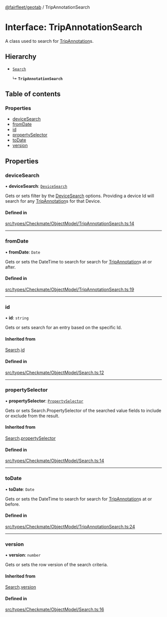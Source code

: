 [@fairfleet/geotab](../README.md) / TripAnnotationSearch

# Interface: TripAnnotationSearch

A class used to search for [TripAnnotation](TripAnnotation.md)s.

## Hierarchy

- [`Search`](Search.md)

  ↳ **`TripAnnotationSearch`**

## Table of contents

### Properties

- [deviceSearch](TripAnnotationSearch.md#devicesearch)
- [fromDate](TripAnnotationSearch.md#fromdate)
- [id](TripAnnotationSearch.md#id)
- [propertySelector](TripAnnotationSearch.md#propertyselector)
- [toDate](TripAnnotationSearch.md#todate)
- [version](TripAnnotationSearch.md#version)

## Properties

### deviceSearch

• **deviceSearch**: [`DeviceSearch`](DeviceSearch.md)

Gets or sets filter by the [DeviceSearch](DeviceSearch.md) options. Providing a device Id will
 search for any [TripAnnotation](TripAnnotation.md)s for that Device.

#### Defined in

[src/types/Checkmate/ObjectModel/TripAnnotationSearch.ts:14](https://github.com/fairfleet/geotab/blob/d57d931/src/types/Checkmate/ObjectModel/TripAnnotationSearch.ts#L14)

___

### fromDate

• **fromDate**: `Date`

Gets or sets the DateTime to search for search for [TripAnnotation](TripAnnotation.md)s at or
 after.

#### Defined in

[src/types/Checkmate/ObjectModel/TripAnnotationSearch.ts:19](https://github.com/fairfleet/geotab/blob/d57d931/src/types/Checkmate/ObjectModel/TripAnnotationSearch.ts#L19)

___

### id

• **id**: `string`

Gets or sets search for an entry based on the specific Id.

#### Inherited from

[Search](Search.md).[id](Search.md#id)

#### Defined in

[src/types/Checkmate/ObjectModel/Search.ts:12](https://github.com/fairfleet/geotab/blob/d57d931/src/types/Checkmate/ObjectModel/Search.ts#L12)

___

### propertySelector

• **propertySelector**: [`PropertySelector`](PropertySelector.md)

Gets or sets Search.PropertySelector of the searched value fields to include or exclude from the result.

#### Inherited from

[Search](Search.md).[propertySelector](Search.md#propertyselector)

#### Defined in

[src/types/Checkmate/ObjectModel/Search.ts:14](https://github.com/fairfleet/geotab/blob/d57d931/src/types/Checkmate/ObjectModel/Search.ts#L14)

___

### toDate

• **toDate**: `Date`

Gets or sets the DateTime to search for search for [TripAnnotation](TripAnnotation.md)s at or
 before.

#### Defined in

[src/types/Checkmate/ObjectModel/TripAnnotationSearch.ts:24](https://github.com/fairfleet/geotab/blob/d57d931/src/types/Checkmate/ObjectModel/TripAnnotationSearch.ts#L24)

___

### version

• **version**: `number`

Gets or sets the row version of the search criteria.

#### Inherited from

[Search](Search.md).[version](Search.md#version)

#### Defined in

[src/types/Checkmate/ObjectModel/Search.ts:16](https://github.com/fairfleet/geotab/blob/d57d931/src/types/Checkmate/ObjectModel/Search.ts#L16)
